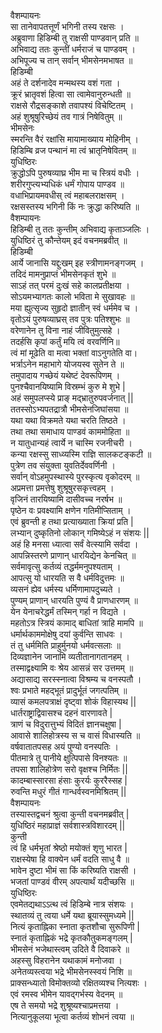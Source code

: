 वैशम्पायनः  
सा तानेवापतत्तूर्णं भगिनी तस्य रक्षसः ।  
अब्रुवाणा हिडिम्बी तु राक्षसी पाण्डवान् प्रति ॥  
अभिवाद्य ततः कुन्तीं धर्मराजं च पाण्डवम् ।  
अभिपूज्य च तान् सर्वान् भीमसेनमभाषत ॥  
हिडिम्बी  
अहं ते दर्शनादेव मन्मथस्य वशं गता ।  
क्रूरं भ्रातृवशं हित्वा सा त्वामेवानुरुन्धती ॥  
राक्षसे रौद्रसङ्काशे तवापश्यं विचेष्टितम् ।  
अहं शुश्रूषुरिच्छेयं तव गात्रं निषेवितुम् ॥  
भीमसेनः  
स्मरन्ति वैरं रक्षांसि मायामाख्याय मोहिनीम् ।  
हिडिम्बि व्रज पन्थानं मा त्वं भ्रातृनिषेवितम् ॥  
युधिष्ठिरः   
क्रुद्धोऽपि पुरुषव्याघ्र भीम मा च स्त्रियं वधीः ।  
शरीरगुप्त्यभ्यधिकं धर्मं गोपाय पाण्डव ॥  
वधाभिप्रायमवधीस् त्वं महाबलराक्षसम् ।  
रक्षसस्तस्य भगिनी किं नः क्रुद्धा करिष्यति ॥  
वैशम्पायनः   
हिडिम्बी तु ततः कुन्तीम् अभिवाद्य कृताञ्जलिः ।  
युधिष्ठिरं तु कौन्तेयम् इदं वचनमब्रवीत् ॥  
हिडिम्बी  
आर्ये जानासि यद्दुःखम् इह स्त्रीणामनङ्गजम् ।  
तदिदं मामनुप्राप्तं भीमसेनकृतं शुभे ॥  
साऽहं तत् परमं दुःखं सहे कालप्रतीक्षया ।  
सोऽयमभ्यागतः कालो भविता मे सुखावहः ॥  
मया ह्युत्सृज्य सुहृदो ज्ञातीन् स्वं धर्ममेव च ।  
वृतोऽयं पुरुषव्याघ्रस् तव पुत्रः पतिश्शुभः ॥  
वरेणानेन तु विना नाहं जीवितुमुत्सहे ।  
तदर्हसि कृपां कर्तुं मयि त्वं वरवर्णिनि॥  
त्वं मां मूढेति वा मत्वा भक्तां वाऽनुगतेति वा।  
भर्त्राऽनेन महाभागे योजयस्व सुतेन ते ॥  
तमुपादाय गच्छेयं यथेष्टं देवरूपिणम् ।  
पुनश्चैवानयिष्यामि विस्रम्भं कुरु मे शुभे |  
अहं समुपलप्स्ये प्राङ् मद्भ्रातुरुपवर्जनात् ||  
ततस्सोऽभ्यपतद्रात्रौ भीमसेनजिघांसया ॥  
यथा यथा विक्रमते यथा चरति तिष्ठते ।  
तथा तथा समाधाय पाण्डवं काममोहिता ॥  
न यातुधान्यहं त्वार्ये न चास्मि रजनीचरी ।  
कन्या रक्षस्सु साध्व्यस्मि राज्ञि सालकटङ्कटी ॥  
पुत्रेण तव संयुक्ता युवतिर्देववर्णिनी ।  
सर्वान् वोऽहमुपस्थास्ये पुरस्कृत्य वृकोदरम् ॥  
अप्रमत्ता प्रमत्तेषु शुश्रूषुरसकृत्त्वहम् ।  
वृजिनं तारयिष्यामि दासीवच्च नरर्षभ ॥  
पृष्ठेन वः प्रवक्ष्यामि क्षणेन गतिमीप्सिताम् ।  
एवं ब्रुवन्ती ह तथा प्रत्याख्याता क्रियां प्रति |  
लभ्यान् दुष्कृतिनो लोकान् गमिष्येऽहं न संशयः ||  
अहं हि मनसा ध्यात्वा सर्वं वेत्स्यामि सर्वदा ।  
आपन्निस्तरणे प्राणान् धारयिद्येन केनचित् ॥  
सर्वमावृत्सु कर्तव्यं तद्धर्ममनुपश्यताम् ।  
आपत्सु यो धारयति स वै धर्मविदुत्तमः ॥  
व्यसनं ह्येव धर्मस्य धर्मिणामापदुच्यते ।  
पुण्यम् प्राणान् धारयति पुण्यं वै प्राणधारणम् ॥  
येन येनाचरेद्धर्मं तस्मिन् गर्हा न विद्यते ।  
महतोऽत्र स्त्रियं कामाद् बाधितां त्राहि मामपि ॥  
धर्मार्थकाममोक्षेषु दयां कुर्वन्ति साधवः ।  
तं तु धर्ममिति प्राहुर्मुनयो धर्मवत्सलाः ॥  
दिव्यज्ञानेन जानामि व्यतीतानागतानहम् ।  
तस्माद्वक्ष्यामि वः श्रेय आसन्नं सर उत्तमम् ॥  
अद्यासाद्य सरस्स्नात्वा विश्रम्य च वनस्पतौ ।  
श्वः प्रभाते महद्भूतं प्रादुर्भूतं जगत्पतिम् ॥  
व्यासं कमलपत्राक्षं दृष्ट्वा शोकं विहास्यथ ||  
धार्तराष्ट्राद्विवासश्च दहनं वारणावते |  
त्राणं च विदुरात्तुभ्यं विदितं ज्ञानचक्षुषा |  
आवासे शालिहोत्रस्य स च वासं विधास्यति ॥  
वर्षवातातपसह अयं पुण्यो वनस्पतिः ।  
पीतमात्रे तु पानीये क्षुत्पिपासे विनश्यतः ॥  
तपसा शालिहोत्रेण सरो वृक्षश्च निर्मितः ||  
कादम्बास्सारसा हंसाः कुरर्यः कुररैस्सह |  
रुवन्ति मधुरं गीतं गान्धर्वस्वनमिश्रितम् ||  
वैशम्पायनः  
तस्यास्तद्वचनं श्रुत्वा कुन्ती वचनमब्रवीत् |  
युधिष्ठिरं महाप्राज्ञं सर्वशास्त्रविशारदम् ||  
कुन्ती  
त्वं हि धर्मभृतां श्रेष्ठो मयोक्तं शृणु भारत |  
राक्षस्येषा हि वाक्येन धर्मं वदति साधु वै ॥  
भावेन दुष्टा भीमं सा किं करिष्यति राक्षसी ।  
भजतां पाण्डवं वीरम् अपत्यार्थं यदीच्छसि ॥  
युधिष्ठिरः   
एवमेतद्यथाऽऽत्थ त्वं हिडिम्बे नात्र संशयः ।  
स्थातव्यं तु त्वया धर्मे यथा ब्रूयास्सुमध्यमे ||  
नित्यं कृताह्निका स्नाता कृतशौचा सुरूपिणी |  
स्नातं कृताह्निकं भद्रे कृतकौतुकमङ्गलम् |  
भीमसेनं भजेथास्त्वम् उदिते वै दिवाकरे ॥  
अहस्सु विहरानेन यथाकामं मनोजवा ।  
अनेतव्यस्त्वया भद्रे भीमसेनस्स्वयं निशि ॥  
प्राक्सन्ध्यातो विमोक्तव्यो रक्षितव्यश्च नित्यशः ।  
एवं रमस्व भीमेन यावद्गर्भस्य वेदनम् ॥  
एष ते समयो भद्रे शुश्रूष्यश्चाप्रमत्तया ।  
नित्यानुकूलया भूत्वा कर्तव्यं शोभनं त्वया ॥   

